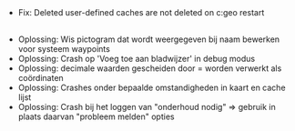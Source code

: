 ##

- Fix: Deleted user-defined caches are not deleted on c:geo restart

##

- Oplossing: Wis pictogram dat wordt weergegeven bij naam bewerken voor systeem waypoints
- Oplossing: Crash op 'Voeg toe aan bladwijzer' in debug modus
- Oplossing: decimale waarden gescheiden door = worden verwerkt als coördinaten
- Oplossing: Crashes onder bepaalde omstandigheden in kaart en cache lijst
- Oplossing: Crash bij het loggen van "onderhoud nodig" => gebruik in plaats daarvan "probleem melden" opties
